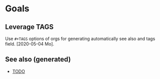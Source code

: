 # Goals

## Leverage TAGS

Use `#+TAGS` options of orgs for generating automatically see also and
tags field. \[2020-05-04 Mo\].

## See also (generated)

-   [TODO](./../todo.md)
